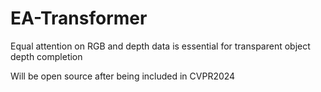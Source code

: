 # EA-Transformer
Equal attention on RGB and depth data is essential for transparent object depth completion

Will be open source after being included in CVPR2024
